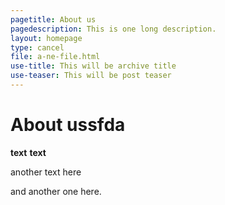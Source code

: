 ```yaml
---
pagetitle: About us
pagedescription: This is one long description.
layout: homepage
type: cancel
file: a-ne-file.html
use-title: This will be archive title
use-teaser: This will be post teaser
---
```


# About ussfda

**text**
__text__

another text here

and another one here.